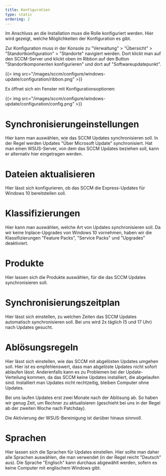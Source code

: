 ```yaml
---
title: Konfiguration
type: static
ordering: 2
---
```


Im Anschluss an die Installation muss die Rolle konfiguriert werden. Hier wird gezeigt, welche Möglichkeiten der Konfiguration es gibt.

<!--more-->

Zur Konfiguration muss in der Konsole zu "Verwaltung" > "Übersicht" > "Standortkonfiguration" > "Standorte" navigiert werden. Dort klickt man auf den SCCM-Server und klickt oben im Ribbon auf den Button "Standortkomponenten konfigurieren" und dort auf "Softwareupdatepunkt".

{{< img src="/images/sccm/configure/windows-update/configuration/ribbon.png" >}}

Es öffnet sich ein Fenster mit Konfigurationsoptionen:

{{< img src="/images/sccm/configure/windows-update/configuration/config.png" >}}

# Synchronisierungeinstellungen

Hier kann man auswählen, wie das SCCM Updates synchronisieren soll. In der Regel werden Updates "Über Microsoft Update" synchronisiert. Hat man einen WSUS-Server, von dem das SCCM Updates beziehen soll, kann er alternativ hier eingetragen werden.

# Dateien aktualisieren

Hier lässt sich konfigurieren, ob das SCCM die Express-Updates für Windows 10 bereitstellen soll.

# Klassifizierungen

Hier kann man auswählen, welche Art von Updates synchronisieren soll. Da wir keine Inplace-Upgrades von Windows 10 vornehmen, haben wir die Klassifizierungen "Feature Packs", "Service Packs" und "Upgrades" deaktiviert. 

# Produkte

Hier lassen sich die Produkte auswählen, für die das SCCM Updates synchronisieren soll. 

# Synchronisierungszeitplan

Hier lässt sich einstellen, zu welchen Zeiten das SCCM Updates automatisch synchronisieren soll. Bei uns wird 2x täglich (5 und 17 Uhr) nach Updates gesucht. 

# Ablösungsregeln

Hier lässt sich einstellen, wie das SCCM mit abgelösten Updates umgehen soll. Hier ist es empfehlenswert, dass man abgelöste Updates nicht sofort ablaufen lässt. Anderenfalls kann es zu Problemen bei der Update-Verteilung kommen, da das SCCM keine Updates installiert, die abgelaufen sind. Installiert man Updates nicht rechtzeitig, bleiben Computer ohne Updates. 

Bei uns laufen Updates erst zwei Monate nach der Ablösung ab. So haben wir genug Zeit, um Rechner zu aktualisieren (geschieht bei uns in der Regel ab der zweiten Woche nach Patchday).

Die Aktivierung der WSUS-Bereinigung ist darüber hinaus sinnvoll.

# Sprachen

Hier lassen sich die Sprachen für Updates einstellen. Hier sollte man daher alle Sprachen auswählen, die man verwendet (in der Regel reicht "Deutsch" aus). Die Sprache "Englisch" kann durchaus abgewählt werden, sofern es keine Computer mit englischem Windows gibt.
